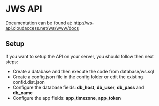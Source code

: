 JWS API
===============

Documentation can be found at: http://ws-api.cloudaccess.net/ws/www/docs

## Setup ##
If you want to setup the API on your server, you should follow then next steps:
- Create a database and then execute the code from database/ws.sql
- Create a config.json file in the config folder or edit the existing confid.dist.json
- Configure the database fields: **db_host**, **db_user**, **db_pass** and **db_name**
- Configure the app fields: **app_timezone**, **app_token**